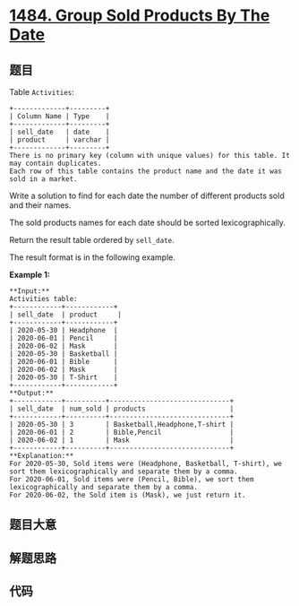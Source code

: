 # [1484. Group Sold Products By The Date](https://leetcode.com/problems/group-sold-products-by-the-date)

## 题目

Table `Activities`:

    
    
    +-------------+---------+
    | Column Name | Type    |
    +-------------+---------+
    | sell_date   | date    |
    | product     | varchar |
    +-------------+---------+
    There is no primary key (column with unique values) for this table. It may contain duplicates.
    Each row of this table contains the product name and the date it was sold in a market.
    



Write a solution to find for each date the number of different products sold
and their names.

The sold products names for each date should be sorted lexicographically.

Return the result table ordered by `sell_date`.

The result format is in the following example.



**Example 1:**

    
    
    **Input:** 
    Activities table:
    +------------+------------+
    | sell_date  | product     |
    +------------+------------+
    | 2020-05-30 | Headphone  |
    | 2020-06-01 | Pencil     |
    | 2020-06-02 | Mask       |
    | 2020-05-30 | Basketball |
    | 2020-06-01 | Bible      |
    | 2020-06-02 | Mask       |
    | 2020-05-30 | T-Shirt    |
    +------------+------------+
    **Output:** 
    +------------+----------+------------------------------+
    | sell_date  | num_sold | products                     |
    +------------+----------+------------------------------+
    | 2020-05-30 | 3        | Basketball,Headphone,T-shirt |
    | 2020-06-01 | 2        | Bible,Pencil                 |
    | 2020-06-02 | 1        | Mask                         |
    +------------+----------+------------------------------+
    **Explanation:** 
    For 2020-05-30, Sold items were (Headphone, Basketball, T-shirt), we sort them lexicographically and separate them by a comma.
    For 2020-06-01, Sold items were (Pencil, Bible), we sort them lexicographically and separate them by a comma.
    For 2020-06-02, the Sold item is (Mask), we just return it.
    


## 题目大意

## 解题思路

## 代码

```javascript

```
